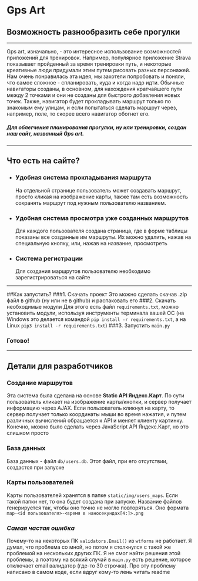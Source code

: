 # Gps Art
## Возможность разнообразить себе прогулки

---
Gps art, изначально, - это интересное использование возможностей приложений для
тренировок. Например, популярное приложение Strava показывает пройденный за 
время тренировки путь, и некоторые креативные люди придумали этим путем рисовать
разных персонажей. Нам очень понравилась эта идея, мы захотели попробовать и поняли,
что самое сложное - спланировать, куда и когда надо идти. Обычные навигаторы созданы,
в основном, для нахождения кратчайшего пути между 2 точками и они не созданы для
быстрого добавления новых точек. Также, навигатор будет прокладывать маршрут только по знакомым 
ему улицам, и если попытаться сделать маршрут через, например, поле, то скорее всего 
навигатор обогнет его.
##### Для облегчения планирования прогулки, ну или тренировки, создан наш сайт, названный Gps art.

---

## Что есть на сайте?
 
 * ###  Удобная система прокладывания маршрута
    На отдельной странице пользователь может создавать маршрут, просто кликая на изображение
    карты, также там есть возможность сохранять маршрут под нужным пользователю названием.
 * ###  Удобная система просмотра уже созданных маршрутов
    Для каждого пользователя создана страница, где в форме таблицы показаны все созданные им
    маршруты. Их можно удалить, нажав на специальную кнопку, или, нажав на название, просмотреть
 * ### Система регистрации
    Для создания маршрутов пользователю необходимо зарегистрироваться на сайте

---
##Как запустить?
###1. Скачать проект
Это можно сделать скачав .zip файл в github (ну или не в github) и распаковать его
###2. Скачать необходимые модули
Для этого есть файл `requirements.txt`, можно установить модули, используя инструменты терминала вашей ОС
(на Windows это делается командой `pip install -r requirements.txt`, а на 
Linux `pip3 install -r requirements.txt`)
###3. Запустить `main.py`
### Готово!

---

## Детали для разработчиков

### Создание маршрутов
Эта система была сделана на основе **Static API Яндекс.Карт**. По сути пользователь кликает на
изображение карты/кнопки, и сервер получает информацию через AJAX. Если пользователь кликнул на карту,
то сервер получает только координаты мыши во время нажатия, и путем различных вычислений обращается к API
и меняет клиенту картинку. Конечно, можно было сделать через JavaScript API Яндекс.Карт, но это
слишком просто

### База данных
База данных - файл `db/users.db`. Этот файл, при его отсутствии, создастся при запуске

### Карты пользователей
Карты пользователей хранятся в папке `static/img/users_maps`. Если такой папки нет, то она
будет создана при запуске. Название файлов генерируется так, чтобы оно точно не могло повторяться.
Оно формата `map-<id пользователя>-<время в наносекундах[4:]>.png`

### _Самая частая ошибка_
Почему-то на некоторых ПК `validators.Email()` из `wtforms` не работает. Я думал, что проблема со мной,
но потом я столкнулся с такой же проблемой на нескольких других ПК. Я не смог найти решения этой проблемы,
а поэтому на всякий случай в `main.py` есть решение, которое отключает email валидатор (где-то 30 строчка).
Про эту проблему написано в самом коде, если вдруг кому-то лень читать readme
